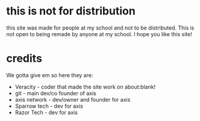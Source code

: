 # this is not for distribution
this site was made for people at my school and not to be distributed. This is not open to being remade by anyone at my school. I hope you like this site!

# credits
We gotta give em so here they are:

- Veracity - coder that made the site work on about:blank!
- git - main dev/co founder of axis
- axis network - dev/owner and founder for axis
- Sparrow tech - dev for axis
- Razor Tech - dev for axis
